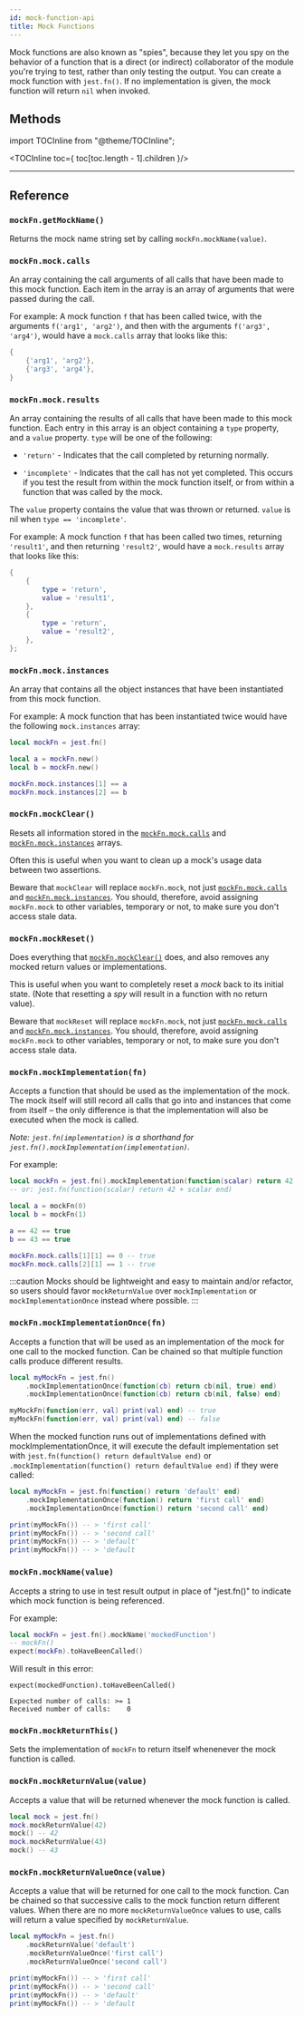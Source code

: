 ```yaml
---
id: mock-function-api
title: Mock Functions
---
```


Mock functions are also known as "spies", because they let you spy on the behavior of a function that is a direct (or indirect) collaborator of the module you're trying to test, rather than only testing the output. You can create a mock function with `jest.fn()`. If no implementation is given, the mock function will return `nil` when invoked.

## Methods

import TOCInline from "@theme/TOCInline";

<TOCInline toc={
	toc[toc.length - 1].children
}/>

---

## Reference

### `mockFn.getMockName()`

Returns the mock name string set by calling `mockFn.mockName(value)`.

### `mockFn.mock.calls`

An array containing the call arguments of all calls that have been made to this mock function. Each item in the array is an array of arguments that were passed during the call.

For example: A mock function `f` that has been called twice, with the arguments `f('arg1', 'arg2')`, and then with the arguments `f('arg3', 'arg4')`, would have a `mock.calls` array that looks like this:

```lua
{
	{'arg1', 'arg2'},
	{'arg3', 'arg4'},
}
```

### `mockFn.mock.results`

An array containing the results of all calls that have been made to this mock function. Each entry in this array is an object containing a `type` property, and a `value` property. `type` will be one of the following:

- `'return'` - Indicates that the call completed by returning normally.
<!-- - `'throw'` - Indicates that the call completed by throwing a value. -->
- `'incomplete'` - Indicates that the call has not yet completed. This occurs if you test the result from within the mock function itself, or from within a function that was called by the mock.

The `value` property contains the value that was thrown or returned. `value` is nil when `type == 'incomplete'`.

For example: A mock function `f` that has been called two times, returning `'result1'`, and then returning `'result2'`, would have a `mock.results` array that looks like this:

```lua
{
	{
		type = 'return',
		value = 'result1',
	},
	{
		type = 'return',
		value = 'result2',
	},
};
```

### `mockFn.mock.instances`

An array that contains all the object instances that have been instantiated from this mock function.

For example: A mock function that has been instantiated twice would have the following `mock.instances` array:

```lua
local mockFn = jest.fn()

local a = mockFn.new()
local b = mockFn.new()

mockFn.mock.instances[1] == a
mockFn.mock.instances[2] == b
```

### `mockFn.mockClear()`

Resets all information stored in the [`mockFn.mock.calls`](#mockfnmockcalls) and [`mockFn.mock.instances`](#mockfnmockinstances) arrays.

Often this is useful when you want to clean up a mock's usage data between two assertions.

Beware that `mockClear` will replace `mockFn.mock`, not just [`mockFn.mock.calls`](#mockfnmockcalls) and [`mockFn.mock.instances`](#mockfnmockinstances). You should, therefore, avoid assigning `mockFn.mock` to other variables, temporary or not, to make sure you don't access stale data.

### `mockFn.mockReset()`

Does everything that [`mockFn.mockClear()`](#mockfnmockclear) does, and also removes any mocked return values or implementations.

This is useful when you want to completely reset a _mock_ back to its initial state. (Note that resetting a _spy_ will result in a function with no return value).

Beware that `mockReset` will replace `mockFn.mock`, not just [`mockFn.mock.calls`](#mockfnmockcalls) and [`mockFn.mock.instances`](#mockfnmockinstances). You should, therefore, avoid assigning `mockFn.mock` to other variables, temporary or not, to make sure you don't access stale data.

### `mockFn.mockImplementation(fn)`

Accepts a function that should be used as the implementation of the mock. The mock itself will still record all calls that go into and instances that come from itself – the only difference is that the implementation will also be executed when the mock is called.

_Note: `jest.fn(implementation)` is a shorthand for `jest.fn().mockImplementation(implementation)`._

For example:

```lua
local mockFn = jest.fn().mockImplementation(function(scalar) return 42 + scalar end)
-- or: jest.fn(function(scalar) return 42 + scalar end)

local a = mockFn(0)
local b = mockFn(1)

a == 42 == true
b == 43 == true

mockFn.mock.calls[1][1] == 0 -- true
mockFn.mock.calls[2][1] == 1 -- true
```

:::caution
Mocks should be lightweight and easy to maintain and/or refactor, so users should favor `mockReturnValue` over `mockImplementation` or `mockImplementationOnce` instead where possible.
:::

### `mockFn.mockImplementationOnce(fn)`

Accepts a function that will be used as an implementation of the mock for one call to the mocked function. Can be chained so that multiple function calls produce different results.

```lua
local myMockFn = jest.fn()
	.mockImplementationOnce(function(cb) return cb(nil, true) end)
	.mockImplementationOnce(function(cb) return cb(nil, false) end)

myMockFn(function(err, val) print(val) end) -- true
myMockFn(function(err, val) print(val) end) -- false
```

When the mocked function runs out of implementations defined with mockImplementationOnce, it will execute the default implementation set with `jest.fn(function() return defaultValue end)` or `.mockImplementation(function() return defaultValue end)` if they were called:

```lua
local myMockFn = jest.fn(function() return 'default' end)
	.mockImplementationOnce(function() return 'first call' end)
	.mockImplementationOnce(function() return 'second call' end)

print(myMockFn()) -- > 'first call'
print(myMockFn()) -- > 'second call'
print(myMockFn()) -- > 'default'
print(myMockFn()) -- > 'default
```

### `mockFn.mockName(value)`

Accepts a string to use in test result output in place of "jest.fn()" to indicate which mock function is being referenced.

For example:

```lua
local mockFn = jest.fn().mockName('mockedFunction')
-- mockFn()
expect(mockFn).toHaveBeenCalled()
```

Will result in this error:

```
expect(mockedFunction).toHaveBeenCalled()

Expected number of calls: >= 1
Received number of calls:    0
```

### `mockFn.mockReturnThis()`

Sets the implementation of `mockFn` to return itself whenenever the mock function is called.

### `mockFn.mockReturnValue(value)`

Accepts a value that will be returned whenever the mock function is called.

```lua
local mock = jest.fn()
mock.mockReturnValue(42)
mock() -- 42
mock.mockReturnValue(43)
mock() -- 43
```

### `mockFn.mockReturnValueOnce(value)`

Accepts a value that will be returned for one call to the mock function. Can be chained so that successive calls to the mock function return different values. When there are no more `mockReturnValueOnce` values to use, calls will return a value specified by `mockReturnValue`.

```lua
local myMockFn = jest.fn()
	.mockReturnValue('default')
	.mockReturnValueOnce('first call')
	.mockReturnValueOnce('second call')

print(myMockFn()) -- > 'first call'
print(myMockFn()) -- > 'second call'
print(myMockFn()) -- > 'default'
print(myMockFn()) -- > 'default
```
